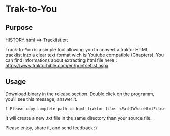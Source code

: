 # Trak-to-You

## Purpose

HISTORY.html ==> Tracklist.txt

Track-to-You is a simple tool allowing you to convert a traktor HTML tracklist into a clear text format wich is Youtube compatible (Chapters).
You can find informations about extracting html file here : https://www.traktorbible.com/en/printsetlist.aspx

## Usage
Download binary in the release section.
Double click on the programm, you'll see this message, answer it.
```
? Please copy complete path to html traktor file. <PathToYourHtmlFile>
```
It will create a new .txt file in the same directory than your source file.

Please enjoy, share it, and send feedback :)
